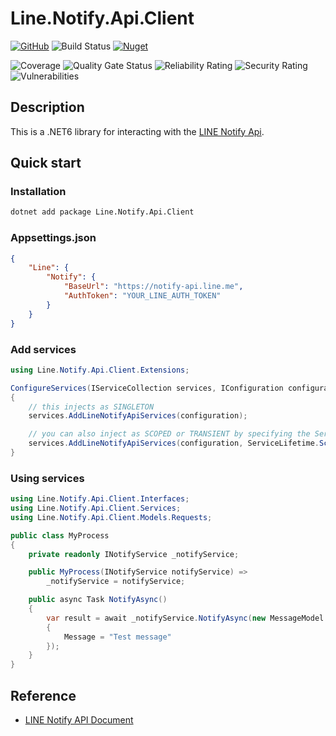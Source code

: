 # Line.Notify.Api.Client

[![GitHub](https://img.shields.io/github/license/ed555009/line-notify-api-client)](LICENSE)
![Build Status](https://dev.azure.com/edwang/github/_apis/build/status/line-notify-api-client?branchName=master)
[![Nuget](https://img.shields.io/nuget/v/Line.Notify.Api.Client)](https://www.nuget.org/packages/Line.Notify.Api.Client)

![Coverage](https://sonarcloud.io/api/project_badges/measure?project=line-notify-api-client&metric=coverage)
![Quality Gate Status](https://sonarcloud.io/api/project_badges/measure?project=line-notify-api-client&metric=alert_status)
![Reliability Rating](https://sonarcloud.io/api/project_badges/measure?project=line-notify-api-client&metric=reliability_rating)
![Security Rating](https://sonarcloud.io/api/project_badges/measure?project=line-notify-api-client&metric=security_rating)
![Vulnerabilities](https://sonarcloud.io/api/project_badges/measure?project=line-notify-api-client&metric=vulnerabilities)

## Description

This is a .NET6 library for interacting with the [LINE Notify Api](https://notify-bot.line.me/en/).

## Quick start

### Installation

```bash
dotnet add package Line.Notify.Api.Client
```

### Appsettings.json

```json
{
	"Line": {
		"Notify": {
			"BaseUrl": "https://notify-api.line.me",
			"AuthToken": "YOUR_LINE_AUTH_TOKEN"
		}
	}
}
```

### Add services

```csharp
using Line.Notify.Api.Client.Extensions;

ConfigureServices(IServiceCollection services, IConfiguration configuration)
{
	// this injects as SINGLETON
	services.AddLineNotifyApiServices(configuration);

	// you can also inject as SCOPED or TRANSIENT by specifying the ServiceLifetime
	services.AddLineNotifyApiServices(configuration, ServiceLifetime.Scoped);
}
```

### Using services

```csharp
using Line.Notify.Api.Client.Interfaces;
using Line.Notify.Api.Client.Services;
using Line.Notify.Api.Client.Models.Requests;

public class MyProcess
{
	private readonly INotifyService _notifyService;

	public MyProcess(INotifyService notifyService) =>
		_notifyService = notifyService;

	public async Task NotifyAsync()
	{
		var result = await _notifyService.NotifyAsync(new MessageModel
		{
			Message = "Test message"
		});
	}
}
```

## Reference

- [LINE Notify API Document](https://notify-bot.line.me/doc/en/)
